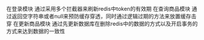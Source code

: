 在登录模块
通过采用多个拦截器来刷新redis中token的有效期
在查询商品模块 通过返回空字符串或者null来预防缓存穿透，同时通过逻辑过期的方法来放置缓存击穿
在更新商品模块 通过先更新数据库在删除redis中的数据的方式以及开启事务的方式来达到数据的一致性

